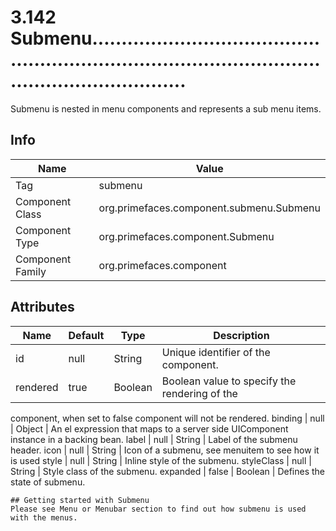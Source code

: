 # 3.142 Submenu..........................................................................................................................

Submenu is nested in menu components and represents a sub menu items.

## Info

| Name | Value |
| - | - |
| Tag | submenu
| Component Class | org.primefaces.component.submenu.Submenu
| Component Type | org.primefaces.component.Submenu
| Component Family | org.primefaces.component |

## Attributes

| Name | Default | Type | Description | 
| --- | --- | --- | --- |
id | null | String | Unique identifier of the component.
rendered | true | Boolean | Boolean value to specify the rendering of the
component, when set to false component will not be
rendered.
binding | null | Object | An el expression that maps to a server side UIComponent instance in a backing bean.
label | null | String | Label of the submenu header.
icon | null | String | Icon of a submenu, see menuitem to see how it is used
style | null | String | Inline style of the submenu.
styleClass | null | String | Style class of the submenu.
expanded | false | Boolean | Defines the state of submenu.
```
## Getting started with Submenu
Please see Menu or Menubar section to find out how submenu is used with the menus.